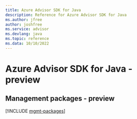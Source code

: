 ```yaml
---
title: Azure Advisor SDK for Java
description: Reference for Azure Advisor SDK for Java
ms.author: jfree
author: joshfree
ms.service: advisor
ms.devlang: java
ms.topic: reference
ms.data: 10/10/2022
---
```

# Azure Advisor SDK for Java - preview

## Management packages - preview
[!INCLUDE [mgmt-packages](advisor-mgmt-index.md)]